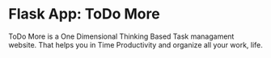 # Flask App: ToDo More
ToDo More is a One Dimensional Thinking Based Task managament website. That helps you in Time Productivity and organize all your work, life.
